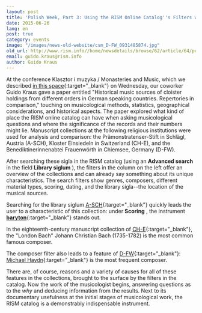 ```yaml
---
layout: post
title: 'Polish Week, Part 3: Using the RISM Online Catalog''s Filters with Monastic Collections'
date: 2015-06-26
lang: en
post: true
category: events
image: "/images/news-old-website/csm_D-FW_0931485874.jpg"
old_url: http://www.rism.info//home/newsdetails/browse/62/article/64/polish-week-part-3-using-the-rism-online-catalogs-filters-with-monastic-collections.html
email: guido.kraus@rism.info
author: Guido Kraus
---
```


At the conference Klasztor i muzyka / Monasteries and Music, which we described [in this space](/events/2015/06/24/polish-week-part-ii-the-klasztor-i-muzyka-.html){:target="_blank"} on Wednesday, our coworker Guido Kraus gave a paper entitled "Historical music sources of cloister holdings from different orders in German speaking countries. Repertories in comparison," touching on musicological methods, statistics, geographical considerations, and historical aspects. The paper explored what kind of place the RISM online catalog can have when asking musicological questions and where the significance of the records and their numbers might lie. Manuscript collections at the following religious institutions were used for analysis and comparison: the Prämonstratenser-Stift in Schlägl, Austria (A-SCH), Kloster Einsiedeln in Switzerland (CH-E), and the Benediktinerinnenabtei Frauenwörth in Chiemsee, Germany (D-FW).


After searching these sigla in the RISM catalog (using an **Advanced search** in the field **Library siglum** ), the filters in the column on the left offer an overview of the collections and can already say something about its unique characteristics. The search filters show genres, composers, different material types, scoring, dating, and the library sigla--the location of the musical sources.


Searching for the library siglum [A-SCH](https://opac.rism.info/search?View=rism&siglum=A-SCH){:target="_blank"} quickly leads the user to a characteristic of this collection: under **Scoring** , the instrument [**baryton**](https://opac.rism.info/metaopac/search?View=rism&View=rism&q=baryton){:target="_blank"} stands out.

In the eighteenth-century manuscript collection of [CH-E](https://opac.rism.info/search?View=rism&siglum=CH-E){:target="_blank"}, the "London Bach" Johann Christian Bach (1735-1782) is the most common famous composer.

The composer filter also leads to a feature of [D-FW](https://opac.rism.info/search?View=rism&siglum=D-FW){:target="_blank"}: [Michael Haydn](https://opac.rism.info/search?View=rism&author=Michael+Haydn){:target="_blank"} is the most frequent composer.


There are, of course, reasons and a variety of causes for all of these features in the collections, brought to the surface by the filters in the catalog. Now the work of the musicologist begins, answering questions as to the _why_ and deducing information from the results. Next to its documentary usefulness at the initial stages of musicological work, the RISM catalog is a demonstrably indispensable instrument.


